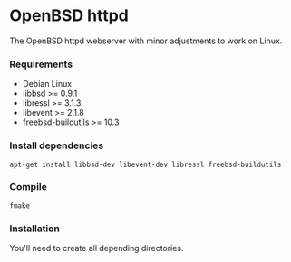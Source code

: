 # OpenBSD httpd
The OpenBSD httpd webserver with minor adjustments to work on Linux.

### Requirements
  - Debian Linux
  - libbsd >= 0.9.1
  - libressl >= 3.1.3
  - libevent >= 2.1.8
  - freebsd-buildutils >= 10.3

### Install dependencies
```
apt-get install libbsd-dev libevent-dev libressl freebsd-buildutils
```
### Compile
```
fmake
```

### Installation
You'll need to create all depending directories.
